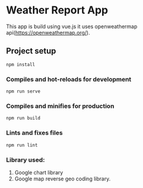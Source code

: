 # Weather Report App
This app is build using vue.js it uses openweathermap api(https://openweathermap.org/).

## Project setup
```
npm install
```

### Compiles and hot-reloads for development
```
npm run serve
```

### Compiles and minifies for production
```
npm run build
```

### Lints and fixes files
```
npm run lint
```

### Library used:
1.  Google chart library
2.  Google map reverse geo coding library.

